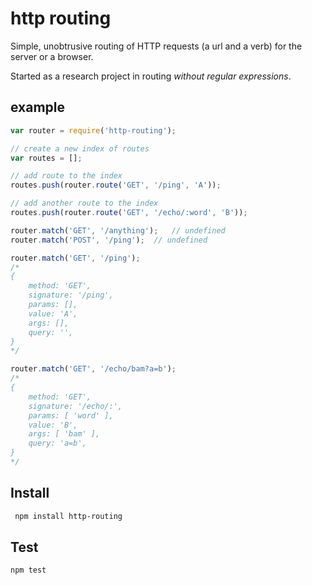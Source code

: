 # http routing

Simple, unobtrusive routing of HTTP requests (a url and a verb) for the server
or a browser.

Started as a research project in routing *without regular expressions*.

## example

```js
var router = require('http-routing');

// create a new index of routes
var routes = [];

// add route to the index
routes.push(router.route('GET', '/ping', 'A'));

// add another route to the index
routes.push(router.route('GET', '/echo/:word', 'B'));

router.match('GET', '/anything');	// undefined
router.match('POST', '/ping');	// undefined

router.match('GET', '/ping');
/*
{
	method: 'GET',
	signature: '/ping',
	params: [],
	value: 'A',
	args: [],
	query: '',
}
*/

router.match('GET', '/echo/bam?a=b');
/*
{
	method: 'GET',
	signature: '/echo/:',
	params: [ 'word' ],
	value: 'B',
	args: [ 'bam' ],
	query: 'a=b',
}
*/
```

## Install

```sh
 npm install http-routing
```

## Test

```sh
npm test
```
